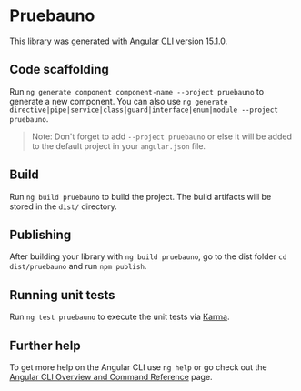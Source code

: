 # Pruebauno

This library was generated with [Angular CLI](https://github.com/angular/angular-cli) version 15.1.0.

## Code scaffolding

Run `ng generate component component-name --project pruebauno` to generate a new component. You can also use `ng generate directive|pipe|service|class|guard|interface|enum|module --project pruebauno`.
> Note: Don't forget to add `--project pruebauno` or else it will be added to the default project in your `angular.json` file. 

## Build

Run `ng build pruebauno` to build the project. The build artifacts will be stored in the `dist/` directory.

## Publishing

After building your library with `ng build pruebauno`, go to the dist folder `cd dist/pruebauno` and run `npm publish`.

## Running unit tests

Run `ng test pruebauno` to execute the unit tests via [Karma](https://karma-runner.github.io).

## Further help

To get more help on the Angular CLI use `ng help` or go check out the [Angular CLI Overview and Command Reference](https://angular.io/cli) page.
